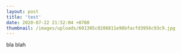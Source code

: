```yaml
---
layout: post
title: 'test'
date: 2020-07-22 21:52:04 +0700
thumbnail: /images/uploads/601305c0286811e98bfacfd3956c93c9.jpg
---
```


bla blah

